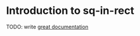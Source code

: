 # Introduction to sq-in-rect

TODO: write [great documentation](http://jacobian.org/writing/what-to-write/)
